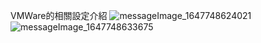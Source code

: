 VMWare的相關設定介紹
![messageImage_1647748624021](https://user-images.githubusercontent.com/89715433/159147458-d5973baa-2cfd-4728-8816-f2782addb5f8.jpg)
![messageImage_1647748633675](https://user-images.githubusercontent.com/89715433/159147460-2ade68c5-0750-4d0a-a7fe-b59cf6677119.jpg)

